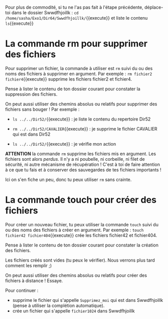 
Pour plus de commodité, si tu ne l'as pas fait à l'étape précédente, déplace-toi dans le dossier Swwdfhjoillk : `cd /home/sasha/Exo1/Dir64/Swwdfhjoillk/`{{execute}}
et liste le contenu `ls`{{execute}}

# La commande rm pour supprimer des fichiers

Pour supprimer un fichier, la commande à utiliser est `rm` suivi du ou des noms des fichiers à supprimer en argument. Par exemple :
`rm fichier2 fichier4`{{execute}} supprime les fichiers fichier2 et fichier4.

Pense à lister le contenu de ton dossier courant pour constater la suppression des fichiers.

On peut aussi utiliser des chemins absolus ou relatifs pour supprimer des fichiers sans bouger ! Par exemple :

* `ls ../../Dir52/`{{execute}} : je liste le contenu du repertoire Dir52

* `rm ../../Dir52/CAVALIER`{{execute}} : je supprime le fichier CAVALIER qui est dans Dir52

* `ls ../../Dir52/`{{execute}} : je vérifie mon action



**ATTENTION** la commande `rm` supprime les fichiers mis en argument. Les fichiers sont alors *perdus*. Il n'y a ni poubelle, ni corbeille, ni filet de sécurité, ni autre mécanisme de récupération ! C'est à toi de faire attention à ce que tu fais et à conserver des sauvegardes de tes fichiers importants !

Ici on s'en fiche un peu, donc tu peux utiliser `rm` sans crainte.

# La commande touch pour créer des fichiers

Pour créer un nouveau fichier, tu peux utiliser la commande `touch` suivi du ou des noms des fichiers à créer en argument. Par exemple :
`touch fichier42 fichier404`{{execute}} crée les fichiers fichier42 et fichier404.

Pense à lister le contenu de ton dossier courant pour constater la création des fichiers.

Les fichiers créés sont vides (tu peux le vérifier). Nous verrons plus tard comment les remplir ;)

On peut aussi utiliser des chemins absolus ou relatifs pour créer des fichiers à distance ! Essaye.

Pour continuer :

* supprime le fichier qui s'appelle `Supprimez_moi` qui est dans Swwdfhjoillk (pense à utiliser la complétion automatique).
* crée un fichier qui s'appelle `fichier1024` dans Swwdfhjoillk
